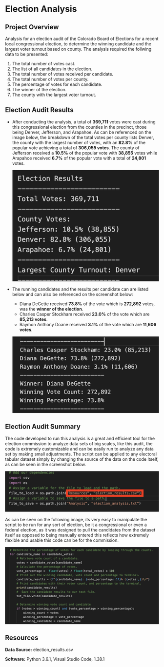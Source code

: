 # Election Analysis

## Project Overview

Analysis for an election audit of the Colorado Board of Elections for a recent local congressional election, to determine the winning candidate and the largest voter turnout based on county. The analysis required the follwing data to be presented:

1. The total number of votes cast.
2. The list of all candidates in the election.
3. The total number of votes received per candidate.
4. The total number of votes per county. 
4. The percentage of votes for each candidate. 
5. The winner of the election.
6. The county with the largest voter turnout. 

## Election Audit Results 

- After conducting the analysis, a total of **369,711** votes were cast during this congressional election from the counties in the precinct, those being Denver, Jefferson, and Arapahoe. As can be referenced on the image below, the breakdown of the total votes per county lists Denver, the county with the largest number of votes, with an **82.8%** of the popular vote achieving a total of **306,055 votes**. The county of Jefferson received a **10.5%** of the popular vote with **38,855** votes while Arapahoe received **6.7%** of the popular vote with a total of **24,801** votes. 

	![alt text](https://github.com/Karenjakins/Election_Analysis/blob/main/Resources/County%20Votes%20Information.png "County Votes Information")

- The running candidates and the results per candidate can are listed below and can also be referenced on the screenshot below:

	- Diana DeGette received **73.8%** of the vote which is **272,892** votes, was the **winner of the election**. 
	- Charles Casper Stockham received **23.0%** of the vote which are **85,213 votes**.
	- Raymon Anthony Doane received **3.1%** of the vote which are **11,606 votes**.

	![alt text](https://github.com/Karenjakins/Election_Analysis/blob/main/Resources/Candidates%20and%20Election%20Results.png "Candidates and Election Results")

## Election Audit Summary 

The code developed to run this analysis is a great and efficient tool for the election commission to analyze data sets of big scales, like this audit, the code is extremely customizable and can be easily run to analyze any data set by making small adjustments. The script can be applied to any electoral tabular dataset simply by changing the source of the data on the code itself, as can be seen in the screenshot below. 

![alt text](https://github.com/Karenjakins/Election_Analysis/blob/main/Resources/File%20for%20analysis.png "File for analysis")

As can be seen on the following image, its very easy to manipulate the script to be run for any sort of election, be it a congressional or even a federal election, as it was designed to pull the candidates from the dataset itself as opposed to being manually entered this reflects how extremely flexible and usable this code can be for the commission.

![alt text](https://github.com/Karenjakins/Election_Analysis/blob/main/Resources/Candidate%20Field.png "Candidate Field")

## Resources

**Data Source:** election_results.csv

**Software:** Python 3.6.1, Visual Studio Code, 1.38.1